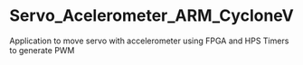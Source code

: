 # Servo_Acelerometer_ARM_CycloneV
Application to move servo with accelerometer using FPGA and HPS Timers to generate PWM
